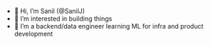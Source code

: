 - 👋 Hi, I’m Sanil (@SanilJ)
- 👀 I’m interested in building things
- 🌱 I’m a backend/data engineer learning ML for infra and product development
<!---
SanilJ/SanilJ is a ✨ special ✨ repository because its `README.md` (this file) appears on your GitHub profile.
You can click the Preview link to take a look at your changes.
--->
